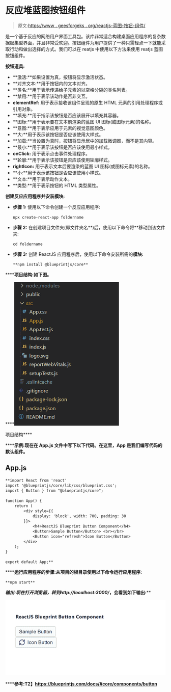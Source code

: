 # 反应堆蓝图按钮组件

> 原文:[https://www . geesforgeks . org/reactjs-蓝图-按钮-组件/](https://www.geeksforgeeks.org/reactjs-blueprint-button-component/)

是一个基于反应的网络用户界面工具包。该库非常适合构建桌面应用程序的复杂数据密集型界面，并且非常受欢迎。按钮组件为用户提供了一种只需轻点一下就能采取行动和做出选择的方式。我们可以在 reatjs 中使用以下方法来使用 reatjs 蓝图按钮组件。

**按钮道具:**

*   **激活:**如果设置为真，按钮将显示激活状态。
*   **对齐文本:**用于按钮内的文本对齐。
*   **类名:**用于表示传递给子元素的以空格分隔的类名列表。
*   **禁用:**用于表示该动作是否非交互。
*   **elementRef:** 用于表示接收该组件呈现的原生 HTML 元素的引用处理程序或引用对象。
*   **填充:**用于指示该按钮是否应该展开以填充其容器。
*   **图标:**用于表示要在文本前渲染的蓝图 UI 图标(或图标元素)的名称。
*   **意图:**用于表示应用于元素的视觉意图颜色。
*   **大:**用于表示该按钮是否应该使用大样式。
*   **加载:**当设置为真时，按钮将显示居中的加载微调器，而不是其内容。
*   **最小:**用于表示该按钮是否应该使用最小样式。
*   **onClick:** 用于表示点击事件处理程序。
*   **轮廓:**用于表示该按钮是否应该使用轮廓样式。
*   **rightIcon:** 用于表示文本后要渲染的蓝图 UI 图标(或图标元素)的名称。
*   **小:**用于表示该按钮是否应该使用小样式。
*   **文本:**用于表示动作文本。
*   **类型:**用于表示按钮的 HTML 类型属性。

**创建反应应用程序并安装模块:**

*   **步骤 1:** 使用以下命令创建一个反应应用程序:

    ```
    npx create-react-app foldername
    ```

*   **步骤 2:** 在创建项目文件夹(即文件夹名**)后，使用以下命令将**移动到该文件夹:

    ```
    cd foldername
    ```

*   **步骤 3:** 创建 ReactJS 应用程序后，使用以下命令安装所需的****模块:****

    ```
    **npm install @blueprintjs/core**
    ```

******项目结构:**如下图。****

****![](img/f04ae0d8b722a9fff0bd9bd138b29c23.png)

项目结构**** 

******示例:**现在在 **App.js** 文件中写下以下代码。在这里，App 是我们编写代码的默认组件。****

## ****App.js****

```
**import React from 'react'
import '@blueprintjs/core/lib/css/blueprint.css';
import { Button } from "@blueprintjs/core";

function App() {
    return (
        <div style={{
            display: 'block', width: 700, padding: 30
        }}>
            <h4>ReactJS Blueprint Button Component</h4>
            <Button>Sample Button</Button> <br></br>
            <Button icon="refresh">Icon Button</Button>
        </div>
    );
}

export default App;**
```

******运行应用程序的步骤:**从项目的根目录使用以下命令运行应用程序:****

```
**npm start**
```

******输出:**现在打开浏览器，转到***http://localhost:3000/***，会看到如下输出:****

****![](img/f0a164d6d976439db1650acc964e0bce.png)****

******参考:**T2】https://blueprintjs.com/docs/#core/components/button****